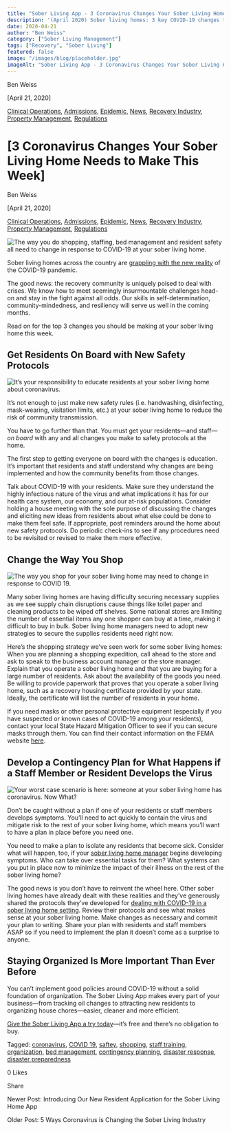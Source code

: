 ```yaml
---
title: "Sober Living App - 3 Coronavirus Changes Your Sober Living Home Needs to Make This Week"
description: '(April 2020) Sober living homes: 3 key COVID-19 changes to implement for safety, staffing & contingency planning during the pandemic.'
date: 2020-04-21
author: "Ben Weiss"
category: ["Sober Living Management"]
tags: ["Recovery", "Sober Living"]
featured: false
image: "/images/blog/placeholder.jpg"
imageAlt: "Sober Living App - 3 Coronavirus Changes Your Sober Living Home Needs to Make This Week"
---
```


Ben Weiss

[April 21, 2020]

[Clinical Operations](/sober-living-app-blog/category/Clinical+Operations), [Admissions](/sober-living-app-blog/category/Admissions), [Epidemic](/sober-living-app-blog/category/Epidemic), [News](/sober-living-app-blog/category/News), [Recovery Industry](/sober-living-app-blog/category/Recovery+Industry), [Property Management](/sober-living-app-blog/category/Property+Management), [Regulations](/sober-living-app-blog/category/Regulations)

#  [3 Coronavirus Changes Your Sober Living Home Needs to Make This Week]

Ben Weiss

[April 21, 2020]

[Clinical Operations](/sober-living-app-blog/category/Clinical+Operations), [Admissions](/sober-living-app-blog/category/Admissions), [Epidemic](/sober-living-app-blog/category/Epidemic), [News](/sober-living-app-blog/category/News), [Recovery Industry](/sober-living-app-blog/category/Recovery+Industry), [Property Management](/sober-living-app-blog/category/Property+Management), [Regulations](/sober-living-app-blog/category/Regulations)

![The way you do shopping, staffing, bed management and resident safety all need to change in response to COVID-19 at your sober living home.](/images/blog/3-coronavirus-changes-your-sober-living-home-needs-to-make-this-week/Screenshot_2020-04-16_at_10.28.45_AM.png)

Sober living homes across the country are [grappling with the new reality](../../3/31/5-ways-coronavirus-is-changing-the-sober-living-industrynbsp.html) of the COVID-19 pandemic. 

The good news: the recovery community is uniquely poised to deal with crises. We know how to meet seemingly insurmountable challenges head-on and stay in the fight against all odds. Our skills in self-determination, community-mindedness, and resiliency will serve us well in the coming months. 

Read on for the top 3 changes you should be making at your sober living home this week.

## Get Residents On Board with New Safety Protocols 

![It’s your responsibility to educate residents at your sober living home about coronavirus.](/images/blog/3-coronavirus-changes-your-sober-living-home-needs-to-make-this-week/Screenshot_2020-04-16_at_10.29.26_AM.png)

It’s not enough to just make new safety rules (i.e. handwashing, disinfecting, mask-wearing, visitation limits, etc.) at your sober living home to reduce the risk of community transmission. 

You have to go further than that. You must get your residents—and staff— _on board_ with any and all changes you make to safety protocols at the home. 

The first step to getting everyone on board with the changes is education. It’s important that residents and staff understand why changes are being implemented and how the community benefits from those changes. 

Talk about COVID-19 with your residents. Make sure they understand the highly infectious nature of the virus and what implications it has for our health care system, our economy, and our at-risk populations. Consider holding a house meeting with the sole purpose of discussing the changes and eliciting new ideas from residents about what else could be done to make them feel safe. If appropriate, post reminders around the home about new safety protocols. Do periodic check-ins to see if any procedures need to be revisited or revised to make them more effective. 

## Change the Way You Shop 

![The way you shop for your sober living home may need to change in response to COVID 19.](/images/blog/3-coronavirus-changes-your-sober-living-home-needs-to-make-this-week/Screenshot_2020-04-16_at_10.29.53_AM.png)

Many sober living homes are having difficulty securing necessary supplies as we see supply chain disruptions cause things like toilet paper and cleaning products to be wiped off shelves. Some national stores are limiting the number of essential items any one shopper can buy at a time, making it difficult to buy in bulk. Sober living home managers need to adopt new strategies to secure the supplies residents need right now. 

Here’s the shopping strategy we’ve seen work for some sober living homes: When you are planning a shopping expedition, call ahead to the store and ask to speak to the business account manager or the store manager. Explain that you operate a sober living home and that you are buying for a large number of residents. Ask about the availability of the goods you need. Be willing to provide paperwork that proves that you operate a sober living home, such as a recovery housing certificate provided by your state. Ideally, the certificate will list the number of residents in your home. 

If you need masks or other personal protective equipment (especially if you have suspected or known cases of COVID-19 among your residents), contact your local State Hazard Mitigation Officer to see if you can secure masks through them. You can find their contact information on the FEMA website [here](https://www.fema.gov/state-hazard-mitigation-officers). 

## Develop a Contingency Plan for What Happens if a Staff Member or Resident Develops the Virus

![Your worst case scenario is here: someone at your sober living home has coronavirus. Now What?](/images/blog/3-coronavirus-changes-your-sober-living-home-needs-to-make-this-week/Screenshot_2020-04-16_at_10.30.58_AM.png)

Don’t be caught without a plan if one of your residents or staff members develops symptoms. You’ll need to act quickly to contain the virus and mitigate risk to the rest of your sober living home, which means you’ll want to have a plan in place before you need one. 

You need to make a plan to isolate any residents that become sick. Consider what will happen, too, if your [sober living home manager](https://soberlivingapp.com/sober-living-app-blog/2020/3/3/5-things-all-of-the-best-sober-living-home-managers-have-in-common) begins developing symptoms. Who can take over essential tasks for them? What systems can you put in place now to minimize the impact of their illness on the rest of the sober living home? 

The good news is you don’t have to reinvent the wheel here. Other sober living homes have already dealt with these realities and they’ve generously shared the protocols they’ve developed for [dealing with COVID-19 in a sober living home setting](https://drive.google.com/file/d/1pvZesz3gnOIKws5mjYiQjjlIQkvx2uu2/view). Review their protocols and see what makes sense at your sober living home. Make changes as necessary and commit your plan to writing. Share your plan with residents and staff members ASAP so if you need to implement the plan it doesn’t come as a surprise to anyone.  

## Staying Organized Is More Important Than Ever Before 

You can’t implement good policies around COVID-19 without a solid foundation of organization. The Sober Living App makes every part of your business—from tracking oil changes to attracting new residents to organizing house chores—easier, cleaner and more efficient. 

[Give the Sober Living App a try today](https://behavehealth.com/get-started)—it’s free and there’s no obligation to buy. 

Tagged: [coronavirus](/sober-living-app-blog/tag/coronavirus), [COVID 19](/sober-living-app-blog/tag/COVID+19), [saftey](https://soberlivingapp.com/sober-living-app-blog/tag/saftey), [shopping](https://soberlivingapp.com/sober-living-app-blog/tag/shopping), [staff training](/sober-living-app-blog/tag/staff+training), [organization](https://soberlivingapp.com/sober-living-app-blog/tag/organization), [bed management](https://soberlivingapp.com/sober-living-app-blog/tag/bed+management), [contingency planning](https://soberlivingapp.com/sober-living-app-blog/tag/contingency+planning), [disaster response](https://soberlivingapp.com/sober-living-app-blog/tag/disaster+response), [disaster preparedness](https://soberlivingapp.com/sober-living-app-blog/tag/disaster+preparedness)

0 Likes

Share

Newer Post: Introducing Our New Resident Application for the Sober Living Home App

Older Post: 5 Ways Coronavirus is Changing the Sober Living Industry 